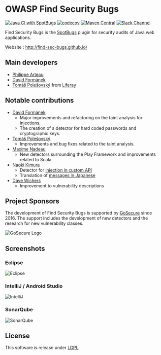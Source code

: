 # OWASP Find Security Bugs 
[![Java CI with SpotBugs](https://github.com/find-sec-bugs/find-sec-bugs/actions/workflows/spotbugs.yml/badge.svg)](https://github.com/find-sec-bugs/find-sec-bugs/actions/workflows/spotbugs.yml) [![codecov](https://codecov.io/gh/find-sec-bugs/find-sec-bugs/branch/master/graph/badge.svg)](https://codecov.io/gh/find-sec-bugs/find-sec-bugs) [![Maven Central](https://maven-badges.herokuapp.com/maven-central/com.h3xstream.findsecbugs/findsecbugs-plugin/badge.svg)](http://search.maven.org/#search%7Cga%7C1%7Cg%3A%22com.h3xstream.findsecbugs%22%20a%3A%22findsecbugs-plugin%22) [![Slack Channel](https://img.shields.io/badge/slack-OWASP%2ffind--sec--bugs-orange?logo=slack)](https://app.slack.com/client/T04T40NHX/CN8G79Y6P)


Find Security Bugs is the [SpotBugs](https://spotbugs.github.io/) plugin for security audits of Java web applications.

Website : http://find-sec-bugs.github.io/

## Main developers

 - [Philippe Arteau](https://github.com/h3xstream)
 - [David Formánek](https://github.com/formanek)
 - [Tomáš Polešovský](https://github.com/topolik)  from [Liferay](https://github.com/liferay)

## Notable contributions

 - [David Formánek](https://github.com/formanek)
   - Major improvements and refactoring on the taint analysis for injections.
   - The creation of a detector for hard coded passwords and cryptographic keys.
 - [Tomáš Polešovský](https://github.com/topolik)
   - Improvements and bug fixes related to the taint analysis.
 - [Maxime Nadeau](https://github.com/MaxNad)
   - New detectors surrounding the Play Framework and improvements related to Scala.
 - [Naoki Kimura](https://github.com/naokikimura)
   - Detector for [injection in custom API](http://h3xstream.github.io/find-sec-bugs/bugs.htm#CUSTOM_INJECTION)
   - Translation of [messages in Japanese](http://h3xstream.github.io/find-sec-bugs/bugs_ja.htm)
 - [Dave Wichers](https://github.com/davewichers)
   - Improvement to vulnerability descriptions

## Project Sponsors

The development of Find Security Bugs is supported by [GoSecure](https://github.com/gosecure) since 2016. The support includes the development of new detectors and the research for new vulnerability classes.

![GoSecure Logo](website/out_web/images/gosecure.png)

## Screenshots

### Eclipse

![Eclipse](https://find-sec-bugs.github.io/images/screens/eclipse.png)

### IntelliJ / Android Studio

![IntelliJ](https://find-sec-bugs.github.io/images/screens/intellij.png)

### SonarQube

![SonarQube](https://find-sec-bugs.github.io/images/screens/sonar.png)

## License

This software is release under [LGPL](http://www.gnu.org/licenses/lgpl.html).

